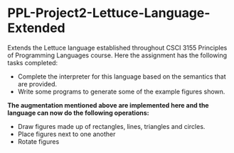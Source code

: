 # PPL-Project2-Lettuce-Language-Extended

Extends the Lettuce language established throughout CSCI 3155 Principles of Programming Languages course. Here the assignment has the following tasks completed: 

* Complete the interpreter for this language based on the semantics that are provided.
* Write some programs to generate some of the example figures shown.

__The augmentation mentioned above are implemented here and the language can now do the following operations:__
* Draw figures made up of rectangles, lines, triangles and circles.
* Place figures next to one another
* Rotate figures
